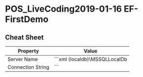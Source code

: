 # POS_LiveCoding2019-01-16 EF-FirstDemo

## Cheat Sheet

| Property | Value       | 
|----------|-------------|
| Server Name | ```xml (localdb)\MSSQLLocalDb |
| Connection String | <add name="ApplicationDbContext" connectionString="Data Source=(LocalDb)\MSSQLLocalDB;Initial Catalog=EF_FirstDemo;Integrated Security=SSPI" providerName="System.Data.SqlClient"/> ``` |
